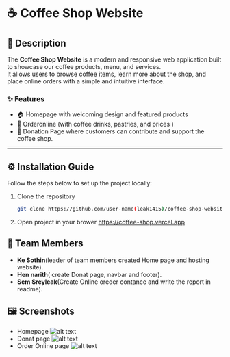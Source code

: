 # ☕ Coffee Shop Website

## 📖 Description
The **Coffee Shop Website** is a modern and responsive web application built to showcase our coffee products, menu, and services.  
It allows users to browse coffee items, learn more about the shop, and place online orders with a simple and intuitive interface.

### ✨ Features
- 🏠 Homepage with welcoming design and featured products   
- 🛒 Orderonline (with coffee drinks, pastries, and prices )
- 💝 Donation Page where customers can contribute and support the coffee shop.    

---

## ⚙️ Installation Guide
Follow the steps below to set up the project locally:

1. Clone the repository  
   ```bash
   git clone https://github.com/user-name(leak1415)/coffee-shop-website.git
2. Open project in your brower
https://coffee-shop.vercel.app

## 👥 Team Members
- **Ke Sothin**(leader of team members created Home page and hosting website).
- **Hen narith**( create Donat page, navbar and footer).
- **Sem Sreyleak**(Create Online oreder contance and write the report in readme).

## 🖼️ Screenshots
- Homepage
![alt text](image.png)
- Donat page
![alt text](image.png)
- Order Online page
![alt text](image.png)

